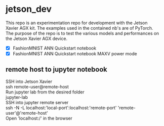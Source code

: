 # jetson_dev

This repo is an experimentation repo for development with the Jetson Xavier AGX kit. The examples used in the contained nb's are of PyTorch. The purpose of the repo is to test the various models and performances on the Jetson Xavier AGX device. 

- [x] FashionMNIST ANN Quickstart notebook
- [x] FashionMNIST ANN Quickstart notebook MAXV power mode

## remote host to jupyter notebook

SSH into Jetson Xavier 
<br>
ssh remote-user@remote-host
<br>
Run jupyter lab from the desired folder
<br>
jupyter-lab
<br>
SSH into jupyter remote server
<br>
ssh -N -L localhost:'local-port':localhost:'remote-port' 'remote-user'@'remote-host'
<br>
Open 'localhost:<local-port>/' in the browser
